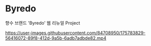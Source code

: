 # Byredo
향수 브랜드 'Byredo' 웹 리뉴얼 Project


https://user-images.githubusercontent.com/84708950/175783829-56416072-89f8-412d-9a5b-6adb7adbde82.mp4

